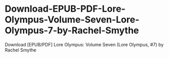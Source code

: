 # Download-EPUB-PDF-Lore-Olympus-Volume-Seven-Lore-Olympus-7-by-Rachel-Smythe
Download [EPUB/PDF] Lore Olympus: Volume Seven (Lore Olympus, #7) by Rachel  Smythe
